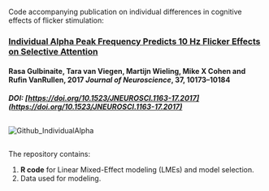 Code accompanying publication on individual differences in cognitive effects of flicker stimulation:
### [Individual Alpha Peak Frequency Predicts 10 Hz Flicker Effects on Selective Attention](https://www.jneurosci.org/content/37/42/10173)

#### Rasa Gulbinaite, Tara van Viegen, Martijn Wieling, Mike X Cohen and Rufin VanRullen, 2017 _Journal of Neuroscience_, 37, 10173–10184

##### DOI: [https://doi.org/10.1523/JNEUROSCI.1163-17.2017](https://doi.org/10.1523/JNEUROSCI.1163-17.2017)
##
![Github_IndividualAlpha](https://github.com/user-attachments/assets/32429a7c-0079-4f81-b010-982f82e39cbd)
##
The repository contains:

1. **R code** for Linear Mixed-Effect modeling (LMEs) and model selection.
2. Data used for modeling.
   

